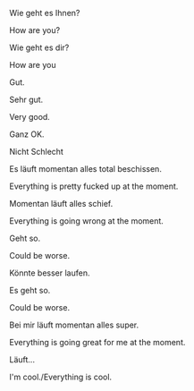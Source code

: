 Wie geht es Ihnen?

How are you?

Wie geht es dir?

How are you

Gut.

Sehr gut.

Very good.

Ganz OK.

Nicht Schlecht

Es läuft momentan alles total beschissen.

Everything is pretty fucked up at the moment.

Momentan läuft alles schief.

Everything is going wrong at the moment.

Geht so.

Could be worse.

Könnte besser laufen.

Es geht so.

Could be worse.

Bei mir läuft momentan alles super.

Everything is going great for me at the moment.

Läuft...

I'm cool./Everything is cool.

